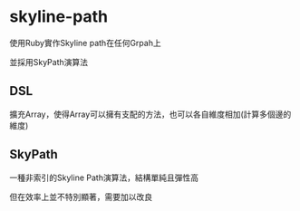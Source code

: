 # skyline-path
使用Ruby實作Skyline path在任何Grpah上

並採用SkyPath演算法

## DSL
擴充Array，使得Array可以擁有支配的方法，也可以各自維度相加(計算多個邊的維度)

## SkyPath
一種非索引的Skyline Path演算法，結構單純且彈性高

但在效率上並不特別顯著，需要加以改良
